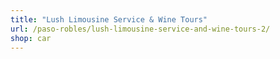 ```yaml
---
title: "Lush Limousine Service & Wine Tours"
url: /paso-robles/lush-limousine-service-and-wine-tours-2/
shop: car
---
```

